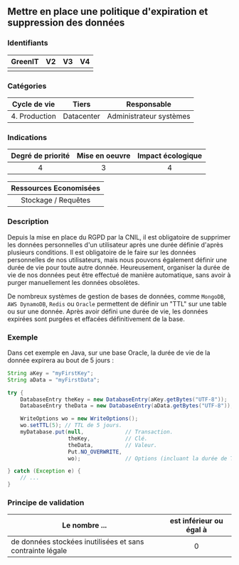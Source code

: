 ## Mettre en place une politique d'expiration et suppression des données

### Identifiants

| GreenIT |  V2  |  V3  |  V4  |
|:-------:|:----:|:----:|:----:|
|      |   |   |      |

### Catégories

| Cycle de vie |  Tiers  |  Responsable  |
|:---------:|:----:|:----:|
| 4. Production | Datacenter | Administrateur systèmes |

### Indications

| Degré de priorité |      Mise en oeuvre       |  Impact écologique    |
|:-------------------:|:-------------------------:|:---------------------:|
| 4 | 3 | 4 |

|Ressources Economisées   |
|:-----------------------:|
| Stockage / Requêtes |

### Description

Depuis la mise en place du RGPD par la CNIL, il est obligatoire de supprimer les données personnelles d'un utilisateur
après une durée définie d'après plusieurs conditions. Il est obligatoire de le faire sur les données personnelles de nos
utilisateurs, mais nous pouvons également définir une durée de vie pour toute autre donnée. Heureusement, organiser la 
durée de vie de nos données peut être effectué de manière automatique, sans avoir à purger manuellement les données obsolètes. 

De nombreux systèmes de gestion de bases de données, comme `MongoDB`, `AWS DynamoDB`, `Redis` ou `Oracle` permettent de
définir un "TTL" sur une table ou sur une donnée.
Après avoir défini une durée de vie, les données expirées sont purgées et effacées définitivement de la base.

### Exemple

Dans cet exemple en Java, sur une base Oracle, la durée de vie de la donnée expirera au bout de 5 jours :
```java
String aKey = "myFirstKey";
String aData = "myFirstData";

try {
    DatabaseEntry theKey = new DatabaseEntry(aKey.getBytes("UTF-8"));
    DatabaseEntry theData = new DatabaseEntry(aData.getBytes("UTF-8"));

    WriteOptions wo = new WriteOptions();
    wo.setTTL(5); // TTL de 5 jours.
    myDatabase.put(null,             // Transaction.
                   theKey,           // Clé.
                   theData,          // Valeur.
                   Put.NO_OVERWRITE, 
                   wo);              // Options (incluant la durée de TTL).

} catch (Exception e) {
    // ...
} 
```

### Principe de validation

| Le nombre ... | est inférieur ou égal à |
| ------------- | :---------------------: |
| de données stockées inutilisées et sans contrainte légale  | 0 |

